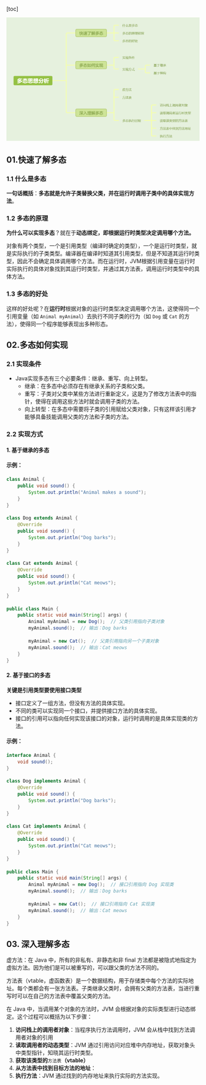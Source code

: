 [toc]

![image-20241014205915471](./../_pic_/image-20241014205915471.png)

## 01.快速了解多态

###  1.1 什么是多态

**一句话概括**：**多态就是允许子类替换父类，并在运行时调用子类中的具体实现方法**。

### 1.2 多态的原理

**为什么可以实现多态**？就在于**动态绑定，即根据运行时类型决定调用哪个方法。**

对象有两个类型，一个是引用类型（编译时确定的类型），一个是运行时类型，就是实际执行的子类类型。编译器在编译时知道其引用类型，但是不知道其运行时类型，因此不会确定具体调用哪个方法。而在运行时，JVM根据引用变量在运行时实际执行的具体对象找到其运行时类型，并通过其方法表，调用运行时类型中的具体方法。

### 1.3 多态的好处

这样的好处呢？在**运行时**根据对象的运行时类型决定调用哪个方法，这使得同一个引用变量（如 `Animal myAnimal`）去执行不同子类的行为（如 `Dog` 或 `Cat` 的方法），使得同一个程序能够表现出多种形态。

## 02.多态如何实现

### 2.1 实现条件

- Java实现多态有三个必要条件：继承、重写、向上转型。
  - 继承：在多态中必须存在有继承关系的子类和父类。
  - 重写：子类对父类中某些方法进行重新定义，这是为了修改方法表中的指针，使得在调用这些方法时就会调用子类的方法。
  - 向上转型：在多态中需要将子类的引用赋给父类对象，只有这样该引用才能够具备技能调用父类的方法和子类的方法。

### 2.2 实现方式

#### 1. **基于继承的多态**

#### **示例**：

```java
class Animal {
    public void sound() {
        System.out.println("Animal makes a sound");
    }
}

class Dog extends Animal {
    @Override
    public void sound() {
        System.out.println("Dog barks");
    }
}

class Cat extends Animal {
    @Override
    public void sound() {
        System.out.println("Cat meows");
    }
}

public class Main {
    public static void main(String[] args) {
        Animal myAnimal = new Dog();  // 父类引用指向子类对象
        myAnimal.sound();  // 输出：Dog barks

        myAnimal = new Cat();  // 父类引用指向另一个子类对象
        myAnimal.sound();  // 输出：Cat meows
    }
}
```



#### 2. **基于接口的多态**

**关键是引用类型要使用接口类型**

- 接口定义了一组方法，但没有方法的具体实现。
- 不同的类可以实现同一个接口，并提供接口方法的具体实现。
- 接口的引用可以指向任何实现该接口的对象，运行时调用的是具体实现类的方法。

#### **示例**：

```java
interface Animal {
    void sound();
}

class Dog implements Animal {
    @Override
    public void sound() {
        System.out.println("Dog barks");
    }
}

class Cat implements Animal {
    @Override
    public void sound() {
        System.out.println("Cat meows");
    }
}

public class Main {
    public static void main(String[] args) {
        Animal myAnimal = new Dog();  // 接口引用指向 Dog 实现类
        myAnimal.sound();  // 输出：Dog barks

        myAnimal = new Cat();  // 接口引用指向 Cat 实现类
        myAnimal.sound();  // 输出：Cat meows
    }
}
```



## 03. 深入理解多态

虚方法：在 Java 中，所有的非私有、非静态和非 final 方法都是被隐式地指定为虚拟方法。因为他们是可以被重写的，可以跟父类的方法不同的。

方法表（vtable，虚函数表）是一个数据结构，用于存储类中每个方法的实际地址。每个类都会有一张方法表。子类继承父类时，会拥有父类的方法表，当进行重写时可以在自己的方法表中覆盖父类的方法。

在 Java 中，当调用某个对象的方法时，JVM 会根据对象的实际类型进行动态绑定。这个过程可以概括为以下步骤：

1. **访问栈上的调用者对象**：当程序执行方法调用时，JVM 会从栈中找到方法调用者对象的引用
2. **读取调用者的动态类型**：JVM 通过引用访问对应堆中内存地址，获取对象头中类型指针，知晓其运行时类型。
3. **获取该类型的**`方法表`**（vtable）**
4. **从方法表中找到目标方法的地址**：
5. **执行方法**：JVM 通过找到的内存地址来执行实际的方法实现。
